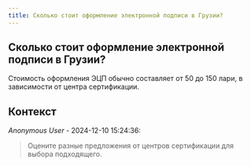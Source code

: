 ```yaml
---
title: Сколько стоит оформление электронной подписи в Грузии?
---
```


## Сколько стоит оформление электронной подписи в Грузии?

Стоимость оформления ЭЦП обычно составляет от 50 до 150 лари, в зависимости от центра сертификации.

## Контекст

_Anonymous User_ - 2024-12-10 15:24:36:

> Оцените разные предложения от центров сертификации для выбора подходящего.
